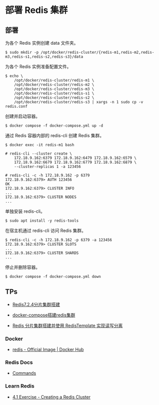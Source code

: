 # 部署 Redis 集群

## 部署

为各个 Redis 实例创建 data 文件夹。

```
$ sudo mkdir -p /opt/docker/redis-cluster/{redis-m1,redis-m2,redis-m3,redis-s1,redis-s2,redis-s3}/data
```

为各个 Redis 实例准备配置文件。

```
$ echo \
    /opt/docker/redis-cluster/redis-m1 \
    /opt/docker/redis-cluster/redis-m2 \
    /opt/docker/redis-cluster/redis-m3 \
    /opt/docker/redis-cluster/redis-s1 \
    /opt/docker/redis-cluster/redis-s2 \
    /opt/docker/redis-cluster/redis-s3 | xargs -n 1 sudo cp -v redis.conf
```

创建并启动容器。

```
$ docker compose -f docker-compose.yml up -d
```

通过 Redis 容器内部的 redis-cli 创建 Redis 集群。

```
$ docker exec -it redis-m1 bash

# redis-cli --cluster create \
    172.18.9.162:6379 172.18.9.162:6479 172.18.9.162:6579 \
    172.18.9.162:6679 172.18.9.162:6779 172.18.9.162:6879 \
    --cluster-replicas 1 -a 123456

# redis-cli -c -h 172.18.9.162 -p 6379
172.18.9.162:6379> AUTH 123456
OK
172.18.9.162:6379> CLUSTER INFO
...
172.18.9.162:6379> CLUSTER NODES
...
```

单独安装 redis-cli。

```
$ sudo apt install -y redis-tools
```

在宿主机通过 redis-cli 访问 Redis 集群。

```
$ redis-cli -c -h 172.18.9.162 -p 6379 -a 123456
172.18.9.162:6379> CLUSTER SLOTS
...
172.18.9.162:6379> CLUSTER SHARDS
...
```

停止并删除容器。

```
$ docker compose -f docker-compose.yml down
```

## TPs

+ [Redis7.2.4分片集群搭建](https://blog.csdn.net/miserable_world/article/details/136674051)

+ [docker-compose搭建redis集群](https://www.yoyoask.com/?p=6051)

+ [Redis 分片集群搭建并使用 RedisTemplate 实现读写分离](https://www.cnblogs.com/studyjobs/p/17924704.html)

### Docker

+ [redis - Official Image | Docker Hub](https://hub.docker.com/_/redis)

### Redis Docs

+ [Commands](https://redis.io/docs/latest/commands/)

### Learn Redis

+ [4.1 Exercise - Creating a Redis Cluster](https://redis.io/learn/operate/redis-at-scale/scalability/exercise-1)
